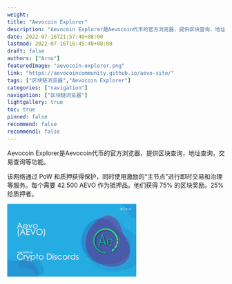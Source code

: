 ```yaml
---
weight: 
title: "Aevocoin Explorer"
description: "Aevocoin Explorer是Aevocoin代币的官方浏览器，提供区块查询，地址查询，交易查询等功能"
date: 2022-07-16T21:57:40+08:00
lastmod: 2022-07-16T16:45:40+08:00
draft: false
authors: ["Arno"]
featuredImage: "aevocoin-explorer.png"
link: "https://aevocoincommunity.github.io/aevo-site/"
tags: ["区块链浏览器","Aevocoin Explorer"]
categories: ["navigation"]
navigation: ["区块链浏览器"]
lightgallery: true
toc: true
pinned: false
recommend: false
recommend1: false
---
```

Aevocoin Explorer是Aevocoin代币的官方浏览器，提供区块查询，地址查询，交易查询等功能。

该网络通过 PoW 和质押获得保护，同时使用激励的“主节点”进行即时交易和治理等服务。每个需要 42.500 AEVO 作为抵押品。他们获得 75% 的区块奖励。25% 给质押者。

![下载](下载.jpg)
